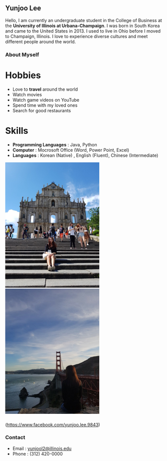 ## Yunjoo Lee

Hello, I am currently an undergraduate student in the College of Business at the **University of Illinois at Urbana-Champaign**. I was born in South Korea and came to the United States in 2013. I used to live in Ohio before I moved to Champaign, Illinois. I love to experience diverse cultures and meet different people around the world. 

### About Myself

# Hobbies
- Love to **travel** around the world
- Watch movies
- Watch game videos on YouTube
- Spend time with my loved ones
- Search for good restaurants

# Skills
- **Programming Languages** : Java, Python
- **Computer** :  Mocrosoft Office (Word, Power Point, Excel)
- **Languages** : Korean (Native) , English (Fluent), Chinese (Intermediate)

<img src = "https://raw.githubusercontent.com/yunjool2/yunjool2.github.io/master/KakaoTalk_20171213_210525212.jpg" width="300">
<img src = "https://raw.githubusercontent.com/yunjool2/yunjool2.github.io/master/KakaoTalk_20171213_210453952.jpg" width="300">

### 
(https://www.facebook.com/yunjoo.lee.9843)


### Contact

- Email : yunjool2@illinois.edu
- Phone : (312) 420-0000
